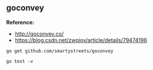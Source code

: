 ## goconvey
**Reference:**
- http://goconvey.co/
- https://blog.csdn.net/zwqjoy/article/details/79474196

```
go get github.com/smartystreets/goconvey
```

```
go test -v
```
